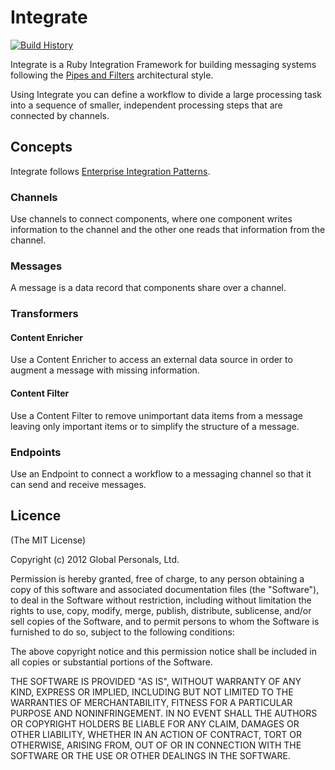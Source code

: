 # Integrate

[![Build History][2]][1]

Integrate is a Ruby Integration Framework for building messaging systems
following the [Pipes and Filters][pipes-and-filters] architectural style.

Using Integrate you can define a workflow to divide a large processing task
into a sequence of smaller, independent processing steps that are connected by
channels.

## Concepts

Integrate follows [Enterprise Integration Patterns][eai-patterns].

### Channels

Use channels to connect components, where one component writes information to
the channel and the other one reads that information from the channel.

### Messages

A message is a data record that components share over a channel.

### Transformers

#### Content Enricher

Use a Content Enricher to access an external data source in order to augment
a message with missing information.

#### Content Filter

Use a Content Filter to remove unimportant data items from a message leaving
only important items or to simplify the structure of a message.

### Endpoints

Use an Endpoint to connect a workflow to a messaging channel so that it can
send and receive messages.

## Licence

(The MIT License)

Copyright (c) 2012 Global Personals, Ltd.

Permission is hereby granted, free of charge, to any person obtaining a copy
of this software and associated documentation files (the "Software"), to deal
in the Software without restriction, including without limitation the rights
to use, copy, modify, merge, publish, distribute, sublicense, and/or sell
copies of the Software, and to permit persons to whom the Software is
furnished to do so, subject to the following conditions:

The above copyright notice and this permission notice shall be included in
all copies or substantial portions of the Software.

THE SOFTWARE IS PROVIDED "AS IS", WITHOUT WARRANTY OF ANY KIND, EXPRESS OR
IMPLIED, INCLUDING BUT NOT LIMITED TO THE WARRANTIES OF MERCHANTABILITY,
FITNESS FOR A PARTICULAR PURPOSE AND NONINFRINGEMENT. IN NO EVENT SHALL THE
AUTHORS OR COPYRIGHT HOLDERS BE LIABLE FOR ANY CLAIM, DAMAGES OR OTHER
LIABILITY, WHETHER IN AN ACTION OF CONTRACT, TORT OR OTHERWISE, ARISING FROM,
OUT OF OR IN CONNECTION WITH THE SOFTWARE OR THE USE OR OTHER DEALINGS IN
THE SOFTWARE.

[pipes-and-filters]: http://www.eaipatterns.com/PipesAndFilters.html "Pipes and Filters"
[eai-patterns]: http://www.eaipatterns.com/ "Enterprise Integration Patterns"
[1]: http://travis-ci.org/robyoung26/integrate
[2]: https://secure.travis-ci.org/robyoung26/integrate.png?branch=master
